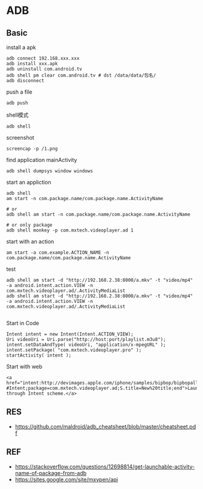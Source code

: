# ADB

## Basic

install a apk
```
adb connect 192.168.xxx.xxx
adb install xxx.apk
adb uninstall com.android.tv
adb shell pm clear com.android.tv # dst /data/data/包名/
adb disconnect
```

push a file
```
adb push
```

shell模式
```
adb shell
```

screenshot
```
screencap -p /1.png
```

find application mainActivity
```
adb shell dumpsys window windows
```

start an appliction
```
adb shell
am start -n com.package.name/com.package.name.ActivityName

# or
adb shell am start -n com.package.name/com.package.name.ActivityName

# or only package
adb shell monkey -p com.mxtech.videoplayer.ad 1
```

start with an action
```
am start -a com.example.ACTION_NAME -n com.package.name/com.package.name.ActivityName 
```

test
```
adb shell am start -d "http://192.168.2.38:8000/a.mkv" -t "video/mp4" -a android.intent.action.VIEW -n com.mxtech.videoplayer.ad/.ActivityMediaList
adb shell am start -d "http://192.168.2.38:8000/a.mkv" -t "video/mp4" -a android.intent.action.VIEW -n com.mxtech.videoplayer.ad/.ActivityMediaList


```

Start in Code
```
Intent intent = new Intent(Intent.ACTION_VIEW);
Uri videoUri = Uri.parse("http://host:port/playlist.m3u8");
intent.setDataAndType( videoUri, "application/x-mpegURL" );
intent.setPackage( "com.mxtech.videoplayer.pro" );
startActivity( intent );
```

Start with web
```
<a href="intent:http://devimages.apple.com/iphone/samples/bipbop/bipbopall.m3u8 #Intent;package=com.mxtech.videoplayer.ad;S.title=New%20title;end">Launch through Intent scheme.</a>
```

## RES
- https://github.com/maldroid/adb_cheatsheet/blob/master/cheatsheet.pdf

## REF
- https://stackoverflow.com/questions/12698814/get-launchable-activity-name-of-package-from-adb
- https://sites.google.com/site/mxvpen/api
